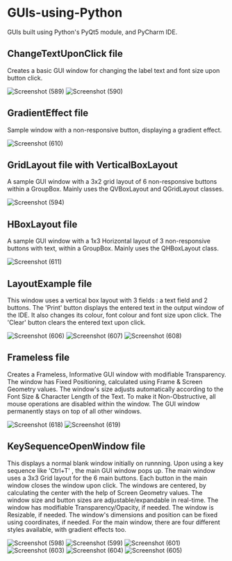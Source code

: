 # GUIs-using-Python
GUIs built using Python's PyQt5 module, and PyCharm IDE.

## ChangeTextUponClick file
Creates a basic GUI window for changing the label text and font size upon button click.

![Screenshot (589)](https://user-images.githubusercontent.com/47184341/105852891-0c2b4080-600b-11eb-80c5-0e8c22cec422.png)
![Screenshot (590)](https://user-images.githubusercontent.com/47184341/105852919-16e5d580-600b-11eb-8697-446f859cb25d.png)

## GradientEffect file
Sample window with a non-responsive button, displaying a gradient effect.

![Screenshot (610)](https://user-images.githubusercontent.com/47184341/105852960-26651e80-600b-11eb-9a36-3f3bd7924598.png)

## GridLayout file with VerticalBoxLayout 
A sample GUI window with a 3x2 grid layout of 6 non-responsive buttons within a GroupBox.
Mainly uses the QVBoxLayout and QGridLayout classes.

![Screenshot (594)](https://user-images.githubusercontent.com/47184341/105852997-31b84a00-600b-11eb-8028-c29e91f60975.png)

## HBoxLayout file
A sample GUI window with a 1x3 Horizontal layout of 3 non-responsive buttons with text, within a GroupBox.
Mainly uses the QHBoxLayout class.

![Screenshot (611)](https://user-images.githubusercontent.com/47184341/105854418-e30baf80-600c-11eb-9deb-2370e693addd.png)

## LayoutExample file
This window uses a vertical box layout with 3 fields : a text field and 2 buttons.
The 'Print' button displays the entered text in the output window of the IDE. It also changes its colour, font colour and font size upon click.
The 'Clear' button clears the entered text upon click.

![Screenshot (606)](https://user-images.githubusercontent.com/47184341/105853092-53b1cc80-600b-11eb-92d9-15ad7a97220b.png)
![Screenshot (607)](https://user-images.githubusercontent.com/47184341/105853130-5b717100-600b-11eb-8b55-cb438bf8516c.png)
![Screenshot (608)](https://user-images.githubusercontent.com/47184341/105853161-63311580-600b-11eb-8050-af1fb9f796fd.png)

## Frameless file
Creates a Frameless, Informative GUI window with modifiable Transparency.
The window has Fixed Positioning, calculated using Frame & Screen Geometry values.
The window's size adjusts automatically according to the Font Size & Character Length of the Text.
To make it Non-Obstructive, all mouse operations are disabled within the window.
The GUI window permanently stays on top of all other windows.

![Screenshot (618)](https://user-images.githubusercontent.com/47184341/106104588-a6ed6180-6168-11eb-861e-7c1fde863b2e.png) ![Screenshot (619)](https://user-images.githubusercontent.com/47184341/106104650-bd93b880-6168-11eb-8778-19a5f56f0265.png)

## KeySequenceOpenWindow file
This displays a normal blank window initially on runnning.
Upon using a key sequence like 'Ctrl+T' , the main GUI window pops up.
The main window uses a 3x3 Grid layout for the 6 main buttons.
Each button in the main window closes the window upon click.
The windows are centered, by calculating the center with the help of Screen Geometry values.
The window size and button sizes are adjustable/expandable in real-time.
The window has modifiable Transparency/Opacity, if needed.
The window is Resizable, if needed.
The window's dimensions and position can be fixed using coordinates, if needed.
For the main window, there are four different styles available, with gradient effects too.

![Screenshot (598)](https://user-images.githubusercontent.com/47184341/105853330-9378b400-600b-11eb-80fd-fa69604f7ae7.png)
![Screenshot (599)](https://user-images.githubusercontent.com/47184341/105853338-94a9e100-600b-11eb-9214-e7c57943a0c9.png)
![Screenshot (601)](https://user-images.githubusercontent.com/47184341/105853349-970c3b00-600b-11eb-8c0f-391092c0b759.png)
![Screenshot (603)](https://user-images.githubusercontent.com/47184341/105853356-996e9500-600b-11eb-8947-d65676633ab8.png)
![Screenshot (604)](https://user-images.githubusercontent.com/47184341/105853358-9bd0ef00-600b-11eb-814d-083fcedaa391.png)
![Screenshot (605)](https://user-images.githubusercontent.com/47184341/105853362-9d9ab280-600b-11eb-92e3-2d062251ba02.png)
